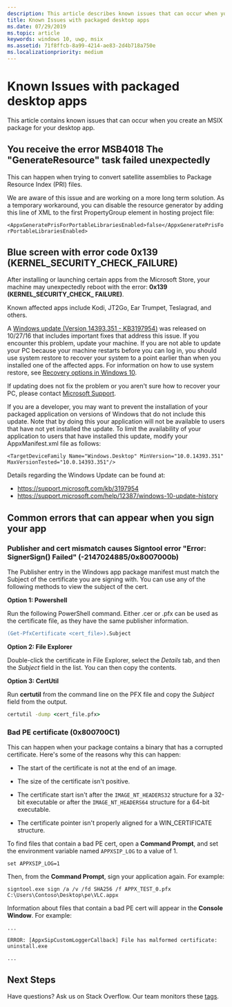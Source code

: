 ```yaml
---
description: This article describes known issues that can occur when you create an MSIX package for your desktop app.
title: Known Issues with packaged desktop apps
ms.date: 07/29/2019
ms.topic: article
keywords: windows 10, uwp, msix
ms.assetid: 71f8ffcb-8a99-4214-ae83-2d4b718a750e
ms.localizationpriority: medium
---
```


# Known Issues with packaged desktop apps

This article contains known issues that can occur when you create an MSIX package for your desktop app.

## You receive the error	MSB4018	The "GenerateResource" task failed unexpectedly

This can happen when trying to convert satellite assemblies to Package Resource Index (PRI) files.

We are aware of this issue and are working on a more long term solution. As a temporary workaround, you can disable the resource generator by adding this line of XML to the first PropertyGroup element in hosting project file:

``<AppxGeneratePrisForPortableLibrariesEnabled>false</AppxGeneratePrisForPortableLibrariesEnabled>``

## Blue screen with error code 0x139 (KERNEL_SECURITY_CHECK_FAILURE)

After installing or launching certain apps from the Microsoft Store, your machine may unexpectedly reboot with the error: **0x139 (KERNEL\_SECURITY\_CHECK\_ FAILURE)**.

Known affected apps include Kodi, JT2Go, Ear Trumpet, Teslagrad, and others.

A [Windows update (Version 14393.351 - KB3197954)](https://support.microsoft.com/kb/3197954) was released on 10/27/16 that includes important fixes that address this issue. If you encounter this problem, update your machine. If you are not able to update your PC because your machine restarts before you can log in, you should use system restore to recover your system to a point earlier than when you installed one of the affected apps. For information on how to use system restore, see [Recovery options in Windows 10](https://support.microsoft.com/help/12415/windows-10-recovery-options).

If updating does not fix the problem or you aren't sure how to recover your PC, please contact [Microsoft Support](https://support.microsoft.com/contactus/).

If you are a developer, you may want to prevent the installation of your packaged application on versions of Windows that do not include this update. Note that by doing this your application will not be available to users that have not yet installed the update. To limit the availability of your application to users that have installed this update, modify your AppxManifest.xml file as follows:

```<TargetDeviceFamily Name="Windows.Desktop" MinVersion="10.0.14393.351" MaxVersionTested="10.0.14393.351"/>```

Details regarding the Windows Update can be found at:
* https://support.microsoft.com/kb/3197954
* https://support.microsoft.com/help/12387/windows-10-update-history

## Common errors that can appear when you sign your app

### Publisher and cert mismatch causes Signtool error "Error: SignerSign() Failed" (-2147024885/0x8007000b)

The Publisher entry in the Windows app package manifest must match the Subject of the certificate you are signing with.  You can use any of the following methods to view the subject of the cert.

**Option 1: Powershell**

Run the following PowerShell command. Either .cer or .pfx can be used as the certificate file, as they have the same publisher information.

```ps
(Get-PfxCertificate <cert_file>).Subject
```

**Option 2: File Explorer**

Double-click the certificate in File Explorer, select the *Details* tab, and then the *Subject* field in the list. You can then copy the contents.

**Option 3: CertUtil**

Run **certutil** from the command line on the PFX file and copy the *Subject* field from the output.

```cmd
certutil -dump <cert_file.pfx>
```

<a id="bad-pe-cert"></a>

### Bad PE certificate (0x800700C1)

This can happen when your package contains a binary that has a corrupted certificate. Here's some of the reasons why this can happen:

* The start of the certificate is not at the end of an image.  

* The size of the certificate isn't positive.

* The certificate start isn't after the `IMAGE_NT_HEADERS32` structure for a 32-bit executable or after the `IMAGE_NT_HEADERS64` structure for a 64-bit executable.

* The certificate pointer isn't properly aligned for a WIN_CERTIFICATE structure.

To find files that contain a bad PE cert, open a **Command Prompt**, and set the environment variable named `APPXSIP_LOG` to a value of 1.

```
set APPXSIP_LOG=1
```

Then, from the **Command Prompt**, sign your application again. For example:

```
signtool.exe sign /a /v /fd SHA256 /f APPX_TEST_0.pfx C:\Users\Contoso\Desktop\pe\VLC.appx
```

Information about files that contain a bad PE cert will appear in the **Console Window**. For example:

```
...

ERROR: [AppxSipCustomLoggerCallback] File has malformed certificate: uninstall.exe

...   
```

## Next Steps

Have questions? Ask us on Stack Overflow. Our team monitors these [tags](https://stackoverflow.com/questions/tagged/project-centennial+or+desktop-bridge). 

